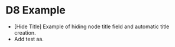 D8 Example
==========

- [Hide Title] Example of hiding node title field and automatic title creation.
- Add test aa.
